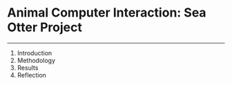 # Animal Computer Interaction: Sea Otter Project
---
1. Introduction
2. Methodology
3. Results
4. Reflection
